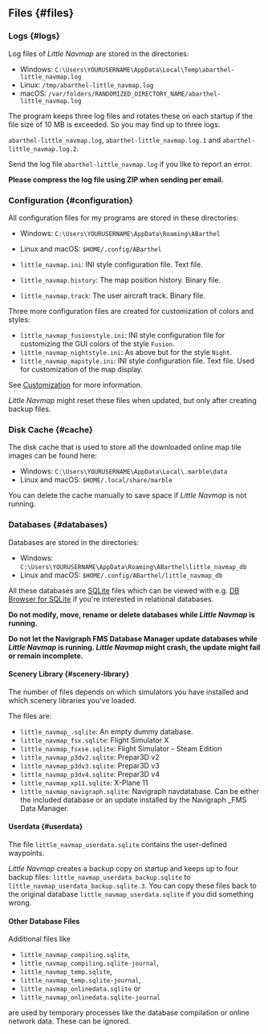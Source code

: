 ## Files {#files}

### Logs {#logs}

Log files of _Little Navmap_ are stored in the directories:

* Windows: `C:\Users\YOURUSERNAME\AppData\Local\Temp\abarthel-little_navmap.log`
* Linux: `/tmp/abarthel-little_navmap.log`
* macOS: `/var/folders/RANDOMIZED_DIRECTORY_NAME/abarthel-little_navmap.log`

The program keeps three log files and rotates these on each startup if the file size of 10 MB is exceeded. So you may find up to three logs:

`abarthel-little_navmap.log`, `abarthel-little_navmap.log.1` and `abarthel-little_navmap.log.2`.

Send the log file `abarthel-little_navmap.log` if you like to report an error. 

**Please compress the log file using ZIP when sending per email.**

### Configuration {#configuration}

All configuration files for my programs are stored in these directories:

* Windows: `C:\Users\YOURUSERNAME\AppData\Roaming\ABarthel`
* Linux and macOS: `$HOME/.config/ABarthel`

* `little_navmap.ini`: INI style configuration file. Text file.
* `little_navmap.history`: The map position history. Binary file.
* `little_navmap.track`: The user aircraft track. Binary file.

Three more configuration files are created for customization of colors and styles:

* `little_navmap_fusionstyle.ini`: INI style configuration file for customizing the GUI colors of the style `Fusion`.
* `little_navmap_nightstyle.ini`: As above but for the style `Night`.
* `little_navmap_mapstyle.ini`: INI style configuration file. Text file. Used for customization of the map display.

See [Customization](CUSTOMIZE.md) for more information.

_Little Navmap_ might reset these files when updated, but only after creating backup files.

### Disk Cache {#cache}

The disk cache that is used to store all the downloaded online map tile images can be found here:

* Windows: `C:\Users\YOURUSERNAME\AppData\Local\.marble\data`
* Linux and macOS: `$HOME/.local/share/marble`

You can delete the cache manually to save space if _Little Navmap_ is not running.

### Databases {#databases}

Databases are stored in the directories:

* Windows: `C:\Users\YOURUSERNAME\AppData\Roaming\ABarthel\little_navmap_db`
* Linux and macOS: `$HOME/.config/ABarthel/little_navmap_db`

All these databases are [SQLite](http://sqlite.org) files which can be viewed with e.g. [DB Browser for SQLite](https://github.com/sqlitebrowser/sqlitebrowser/releases) if you're interested in relational databases.

**Do not modify, move, rename or delete databases while **_Little Navmap_** is running.**

**Do not let the Navigraph FMS Database Manager update databases while **_Little Navmap_** is running. **_Little Navmap_** might crash, the update might fail or remain incomplete.**

#### Scenery Library {#scenery-library}

The number of files depends on which simulators you have installed and which scenery libraries you've loaded.

The files are:

* `little_navmap_.sqlite`: An empty dummy database.
* `little_navmap_fsx.sqlite`: Flight Simulator X
* `little_navmap_fsxse.sqlite`: Flight Simulator - Steam Edition
* `little_navmap_p3dv2.sqlite`: Prepar3D v2
* `little_navmap_p3dv3.sqlite`: Prepar3D v3
* `little_navmap_p3dv4.sqlite`: Prepar3D v4
* `little_navmap_xp11.sqlite`: X-Plane 11
* `little_navmap_navigraph.sqlite`: Navigraph navdatabase. Can be either the included database or an update installed by the Navigraph _FMS Data Manager.

#### Userdata {#userdata}

The file `little_navmap_userdata.sqlite` contains the user-defined waypoints. 

_Little Navmap_ creates a backup copy on startup and keeps up to four backup files: `little_navmap_userdata_backup.sqlite` to `little_navmap_userdata_backup.sqlite.3`. You can copy these files back to the original database `little_navmap_userdata.sqlite` if you did something wrong.

#### Other Database Files

Additional files like

* `little_navmap_compiling.sqlite`,
* `little_navmap_compiling.sqlite-journal`,
* `little_navmap_temp.sqlite`,
* `little_navmap_temp.sqlite-journal`,
* `little_navmap_onlinedata.sqlite` or
* `little_navmap_onlinedata.sqlite-journal`

are used by temporary processes like the database compilation or online network data. These can be ignored.
